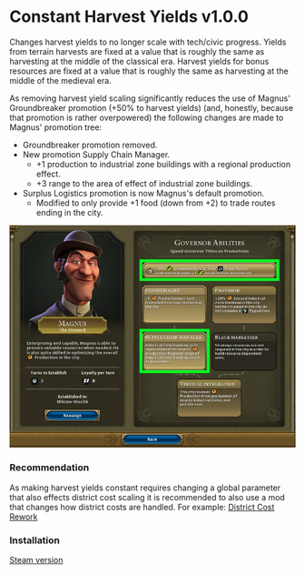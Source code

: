 # Constant Harvest Yields v1.0.0

Changes harvest yields to no longer scale with tech/civic progress. Yields from terrain 
harvests are fixed at a value that is roughly the same as harvesting at the middle of the 
classical era.  Harvest yields for bonus resources are fixed at a value that is roughly 
the same as harvesting at the middle of the medieval era.

As removing harvest yield scaling significantly reduces the use of Magnus' Groundbreaker 
promotion (+50% to harvest yields) (and, honestly, because that promotion is rather overpowered) the
following changes are made to Magnus' promotion tree: 
* Groundbreaker promotion removed.
* New promotion Supply Chain Manager.
  * +1 production to industrial zone buildings with a regional production effect.
  * +3 range to the area of effect of industrial zone buildings.
* Surplus Logistics promotion is now Magnus's default promotion. 
  * Modified to only provide +1 food (down from +2) to trade routes ending in the city.

![Magnus rework](Documentation/Magnus.jpg)

### Recommendation
As making harvest yields constant requires changing a global parameter that 
also effects district cost scaling it is recommended to also use a mod that changes how 
district costs are handled.  For example: [District Cost Rework](../DistrictCostRework)

### Installation
[Steam version]()